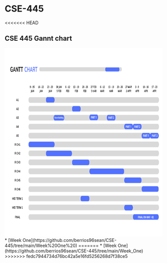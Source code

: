 # CSE-445

<<<<<<< HEAD
<h2>CSE 445 Gannt chart</h2>
<a href="https://www.canva.com/design/DAFXMSEI1Nc/-Tg_dWL-wu7jn-QMgizYog/edit">
 <img src="./chart.png" alt="Project Gannt Chart" title="Project Gannt Chart" style="width: 1000px; height: 600px;" />
  </a>
* [Week One](https://github.com/berrios96sean/CSE-445/tree/main/Week%20One%20)
=======
* [Week One](https://github.com/berrios96sean/CSE-445/tree/main/Week_One)
>>>>>>> fedc7944734d76bc42a5e16fd5256268d7f38ce5
